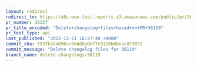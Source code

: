 ```yaml
---
layout: redirect
redirect_to: https://a8c-woo-test-reports.s3.amazonaws.com/public/pr/36127/api/index.html
pr_number: 36127
pr_title_encoded: "Delete+changelog+files+based+on+PR+36119"
pr_test_type: api
last_published: "2022-12-21 16:27:40 +0000"
commit_sha: 593fb2e4696cc0d4d0a0ef7c8110b6beac873852
commit_message: "Delete changelog files for 36119"
branch_name: delete-changelogs/36119
---
```

